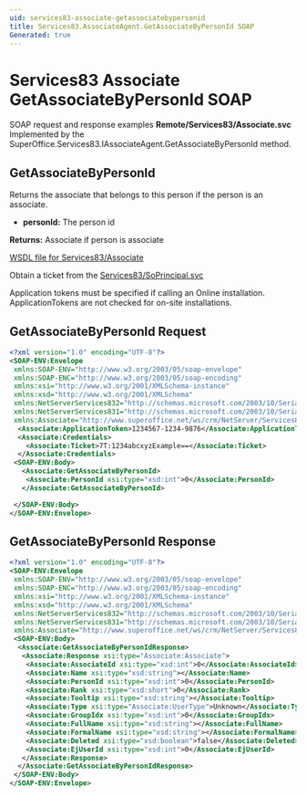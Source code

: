 ```yaml
---
uid: services83-associate-getassociatebypersonid
title: Services83.AssociateAgent.GetAssociateByPersonId SOAP
Generated: true
---
```


# Services83 Associate GetAssociateByPersonId SOAP

SOAP request and response examples **Remote/Services83/Associate.svc**
Implemented by the <see cref="M:SuperOffice.Services83.IAssociateAgent.GetAssociateByPersonId">SuperOffice.Services83.IAssociateAgent.GetAssociateByPersonId</see> method.

## GetAssociateByPersonId

Returns the associate that belongs to this person if the person is an associate.

* **personId:** The person id

**Returns:** Associate if person is associate


[WSDL file for Services83/Associate](../Services83-Associate.md)

Obtain a ticket from the [Services83/SoPrincipal.svc](../SoPrincipal/index.md)

Application tokens must be specified if calling an Online installation. ApplicationTokens are not checked for on-site installations.

## GetAssociateByPersonId Request

```xml
<?xml version="1.0" encoding="UTF-8"?>
<SOAP-ENV:Envelope
 xmlns:SOAP-ENV="http://www.w3.org/2003/05/soap-envelope"
 xmlns:SOAP-ENC="http://www.w3.org/2003/05/soap-encoding"
 xmlns:xsi="http://www.w3.org/2001/XMLSchema-instance"
 xmlns:xsd="http://www.w3.org/2001/XMLSchema"
 xmlns:NetServerServices832="http://schemas.microsoft.com/2003/10/Serialization/Arrays"
 xmlns:NetServerServices831="http://schemas.microsoft.com/2003/10/Serialization/"
 xmlns:Associate="http://www.superoffice.net/ws/crm/NetServer/Services83">
  <Associate:ApplicationToken>1234567-1234-9876</Associate:ApplicationToken>
  <Associate:Credentials>
    <Associate:Ticket>7T:1234abcxyzExample==</Associate:Ticket>
  </Associate:Credentials>
 <SOAP-ENV:Body>
   <Associate:GetAssociateByPersonId>
    <Associate:PersonId xsi:type="xsd:int">0</Associate:PersonId>
   </Associate:GetAssociateByPersonId>

 </SOAP-ENV:Body>
</SOAP-ENV:Envelope>

```


## GetAssociateByPersonId Response

```xml
<?xml version="1.0" encoding="UTF-8"?>
<SOAP-ENV:Envelope
 xmlns:SOAP-ENV="http://www.w3.org/2003/05/soap-envelope"
 xmlns:SOAP-ENC="http://www.w3.org/2003/05/soap-encoding"
 xmlns:xsi="http://www.w3.org/2001/XMLSchema-instance"
 xmlns:xsd="http://www.w3.org/2001/XMLSchema"
 xmlns:NetServerServices832="http://schemas.microsoft.com/2003/10/Serialization/Arrays"
 xmlns:NetServerServices831="http://schemas.microsoft.com/2003/10/Serialization/"
 xmlns:Associate="http://www.superoffice.net/ws/crm/NetServer/Services83">
 <SOAP-ENV:Body>
  <Associate:GetAssociateByPersonIdResponse>
   <Associate:Response xsi:type="Associate:Associate">
    <Associate:AssociateId xsi:type="xsd:int">0</Associate:AssociateId>
    <Associate:Name xsi:type="xsd:string"></Associate:Name>
    <Associate:PersonId xsi:type="xsd:int">0</Associate:PersonId>
    <Associate:Rank xsi:type="xsd:short">0</Associate:Rank>
    <Associate:Tooltip xsi:type="xsd:string"></Associate:Tooltip>
    <Associate:Type xsi:type="Associate:UserType">Unknown</Associate:Type>
    <Associate:GroupIdx xsi:type="xsd:int">0</Associate:GroupIdx>
    <Associate:FullName xsi:type="xsd:string"></Associate:FullName>
    <Associate:FormalName xsi:type="xsd:string"></Associate:FormalName>
    <Associate:Deleted xsi:type="xsd:boolean">false</Associate:Deleted>
    <Associate:EjUserId xsi:type="xsd:int">0</Associate:EjUserId>
   </Associate:Response>
  </Associate:GetAssociateByPersonIdResponse>
 </SOAP-ENV:Body>
</SOAP-ENV:Envelope>

```

